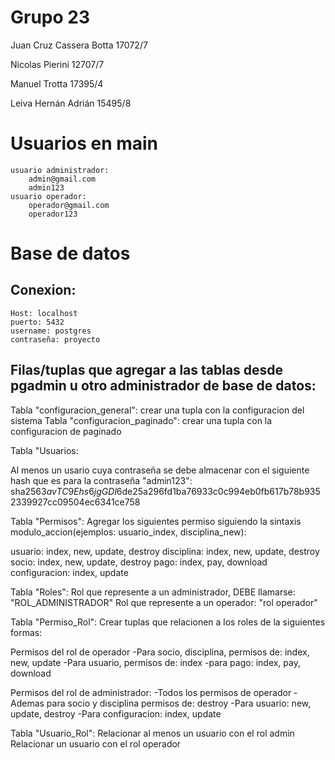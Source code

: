 # Grupo 23

Juan Cruz Cassera Botta 17072/7

Nicolas Pierini 12707/7

Manuel Trotta 17395/4

Leiva Hernán Adrián 15495/8

# Usuarios en main
    usuario administrador:
        admin@gmail.com
        admin123
    usuario operador:
        operador@gmail.com
        operador123
        
# Base de datos

## Conexion:
    Host: localhost
    puerto: 5432
    username: postgres
    contraseña: proyecto

## Filas/tuplas que agregar a las tablas desde pgadmin u otro administrador de base de datos:

Tabla "configuracion_general": crear una tupla con la configuracion del sistema
Tabla "configuracion_paginado": crear una tupla con la configuracion de paginado

Tabla "Usuarios:

Al menos un usario cuya contraseña se debe almacenar con el siguiente hash que es para la contraseña "admin123":
sha256$3avTC9Ehs6jgGDl6$de25a296fd1ba76933c0c994eb0fb617b78b9352339927cc09504ec6341ce758


Tabla "Permisos":
Agregar los siguientes permiso siguiendo la sintaxis modulo_accion(ejemplos: usuario_index, disciplina_new):

usuario: index, new, update, destroy
disciplina: index, new, update, destroy
socio: index, new, update, destroy
pago: index, pay, download
configuracion: index, update


Tabla "Roles":
Rol que represente a un administrador, DEBE llamarse: "ROL_ADMINISTRADOR"
Rol que represente a un operador: "rol operador"


Tabla "Permiso_Rol":
Crear tuplas que relacionen a los roles de la siguientes formas:

Permisos del rol de operador
-Para socio, disciplina, permisos de: index, new, update
-Para usuario, permisos de: index
-para pago: index, pay, download

Permisos del rol de administrador: 
-Todos los permisos de operador
-Ademas para socio y disciplina permisos de: destroy
-Para usuario: new, update, destroy
-Para configuracion: index, update


Tabla "Usuario_Rol":
Relacionar al menos un usuario con el rol admin
Relacionar un usuario con el rol operador